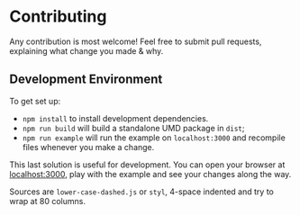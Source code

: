 # Contributing

Any contribution is most welcome! Feel free to submit pull requests,
explaining what change you made & why.

## Development Environment

To get set up:

  * `npm install` to install development dependencies.
  * `npm run build` will build a standalone UMD package in `dist`;
  * `npm run example` will run the example on `localhost:3000` and recompile
    files whenever you make a change.

This last solution is useful for development. You can open your browser at
[localhost:3000](http://localhost:3000/), play with the example and see your
changes along the way.

Sources are `lower-case-dashed.js` or `styl`, 4-space indented and try to wrap
at 80 columns.
